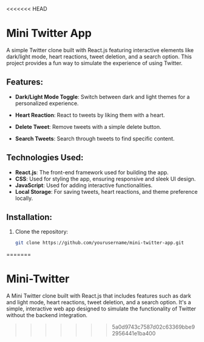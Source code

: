 <<<<<<< HEAD
# Mini Twitter App

A simple Twitter clone built with React.js featuring interactive elements like dark/light mode, heart reactions, tweet deletion, and a search option. This project provides a fun way to simulate the experience of using Twitter.

## Features:
- **Dark/Light Mode Toggle**: Switch between dark and light themes for a personalized experience.

- **Heart Reaction**: React to tweets by liking them with a heart.
- **Delete Tweet**: Remove tweets with a simple delete button.
- **Search Tweets**: Search through tweets to find specific content.

## Technologies Used:
- **React.js**: The front-end framework used for building the app.
- **CSS**: Used for styling the app, ensuring responsive and sleek UI design.
- **JavaScript**: Used for adding interactive functionalities.
- **Local Storage**: For saving tweets, heart reactions, and theme preference locally.

## Installation:

1. Clone the repository:
   ```bash
   git clone https://github.com/yourusername/mini-twitter-app.git
=======
# Mini-Twitter
A Mini Twitter clone built with React.js that includes features such as dark and light mode, heart reactions, tweet deletion, and a search option. It's a simple, interactive web app designed to simulate the functionality of Twitter without the backend integration.
>>>>>>> 5a0d9743c7587d02c63369bbe92956441e1ba400
